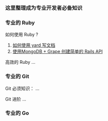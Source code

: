 ### 这里整理成为专业开发者必备知识

### 专业的 Ruby

如何使用 Ruby ?
1. [如何使用 yard 写文档](https://github.com/xiao2shiqi/strongest_programmer/blob/main/ruby/how_usr_ruby/1_how_to_use_yard.md)
2. [使用MongoDB + Grape 创建简单的 Rails API](https://github.com/xiao2shiqi/strongest_programmer/blob/main/ruby/how_usr_ruby/2_create_a_simple_rails_api.md)

高效的 Ruby 
...

### 专业的 Git 

Git 必须知识：
...

Git 进阶
...

### 专业的 Go

